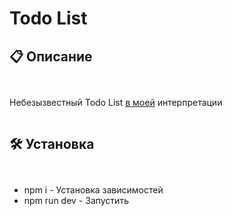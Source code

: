 # Todo List
## 📋 Описание

<div style="display: grid; grid-template-columns: repeat(auto-fit, minmax(300px, 1fr)); gap: 20px; margin: 30px 0;">
<p>
    Небезызвестный Todo List <u>в моей</u> интерпретации
</p>

</div>

## 🛠 Установка

<div style="display: grid; grid-template-columns: repeat(auto-fit, minmax(300px, 1fr)); gap: 20px; margin: 30px 0;">
<ul>
  <li>npm i - Установка зависимостей</li> 
  <li>npm run dev - Запустить</li>  
</ul>
</div>